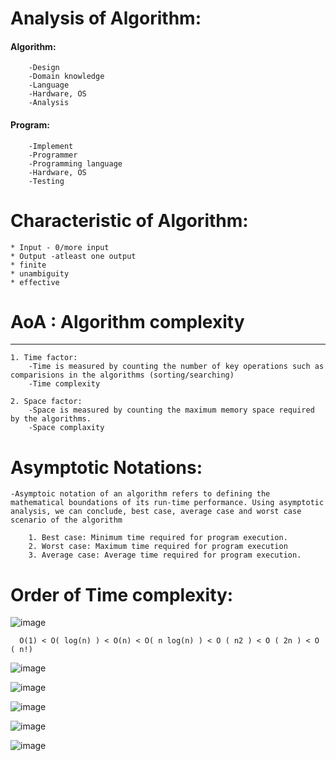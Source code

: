 
# Analysis of Algorithm:

#### Algorithm:
    	-Design
    	-Domain knowledge
    	-Language
    	-Hardware, OS
    	-Analysis


#### Program:
    	-Implement
    	-Programmer
    	-Programming language
    	-Hardware, OS
    	-Testing
    	
# Characteristic of Algorithm:

    * Input - 0/more input
    * Output -atleast one output
    * finite
    * unambiguity
    * effective

# AoA : Algorithm complexity
---------------------------
    1. Time factor:
    	-Time is measured by counting the number of key operations such as comparisions in the algorithms (sorting/searching)
    	-Time complexity
    	
    2. Space factor:
    	-Space is measured by counting the maximum memory space required by the algorithms.
    	-Space complaxity
    	
# Asymptotic Notations:

    -Asymptoic notation of an algorithm refers to defining the mathematical boundations of its run-time performance. Using asymptotic analysis, we can conclude, best case, average case and worst case scenario of the algorithm 

    	1. Best case: Minimum time required for program execution.
    	2. Worst case: Maximum time required for program execution
    	3. Average case: Average time required for program execution.


  # Order of Time complexity:

  ![image](https://github.com/Kiranwaghmare123/PG-DAC-Sep23/assets/72081819/ea3e7028-27ed-42ff-9e84-d4bc2bd7bb41)


      O(1) < O( log(n) ) < O(n) < O( n log(n) ) < O ( n2 ) < O ( 2n ) < O ( n!)

  ![image](https://github.com/Kiranwaghmare123/PG-DAC-Sep23/assets/72081819/45f8db52-84e3-4c47-bf40-c05066b00d93)

  ![image](https://github.com/Kiranwaghmare123/PG-DAC-Sep23/assets/72081819/3e53a827-3333-4192-ac7b-2cc0373b7351)

  ![image](https://github.com/Kiranwaghmare123/PG-DAC-Sep23/assets/72081819/fa336cc4-8c63-4d50-b27c-f6f15963dffc)

  ![image](https://github.com/Kiranwaghmare123/PG-DAC-Sep23/assets/72081819/4b61fe58-56bb-45cc-ab0f-96aef6cb8d06)

  ![image](https://github.com/Kiranwaghmare123/PG-DAC-Sep23/assets/72081819/5479bda2-4c55-417b-82fe-6284ba10f120)




